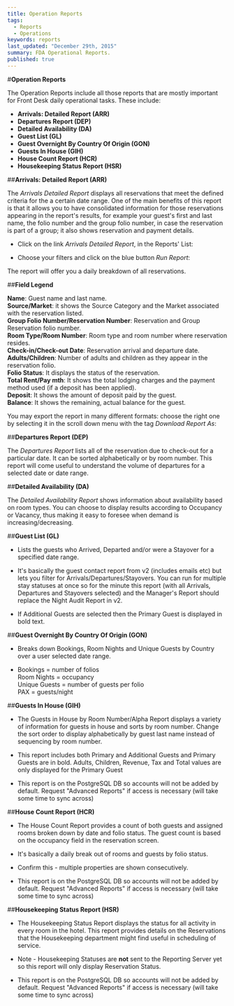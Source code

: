 ```yaml
---
title: Operation Reports
tags: 
  - Reports
  - Operations
keywords: reports
last_updated: "December 29th, 2015"
summary: FDA Operational Reports.
published: true
---
```




#**Operation Reports**
     
       
       
The Operation Reports include all those reports that are mostly important for Front Desk daily operational tasks. These include:  
  
  
 - **Arrivals: Detailed Report (ARR)**  
 - **Departures Report (DEP)**  
 - **Detailed Availability (DA)**  
 - **Guest List (GL)**  
 - **Guest Overnight By Country Of Origin (GON)**  
 - **Guests In House (GIH)**  
 - **House Count Report (HCR)**  
 - **Housekeeping Status Report (HSR)**  
  
  
 

##**Arrivals: Detailed Report (ARR)**
  
  
The _Arrivals Detailed Report_ displays all reservations that meet the defined criteria for the a certain date range. One of the main benefits of this report is that it allows you to have consolidated information for those reservations appearing in the report's results, for example your guest's first and last name, the folio number and the group folio number, in case the reservation is part of a group; it also shows reservation and payment details.
  
 - Click on the link _Arrivals Detailed Report_, in the Reports' List:  
 
 
  
- Choose your filters and click on the blue button _Run Report_:    


The report will offer you a daily breakdown of all reservations. 





##**Field Legend**  




**Name**: Guest name and last name.  
**Source/Market**: it shows the Source Category and the Market associated with the reservation listed.  
**Group Folio Number/Reservation Number**: Reservation and Group Reservation folio number.   
**Room Type/Room Number**: Room type and room number where reservation resides.  
**Check-in/Check-out Date**: Reservation arrival and departure date.  
**Adults/Children**: Number of adults and children as they appear in the reservation folio.   
**Folio Status**: It displays the status of the reservation.  
**Total Rent/Pay mth**: It shows the total lodging charges and the payment method used (if a deposit has been applied).  
**Deposit**: It shows the amount of deposit paid by the guest.  
**Balance**: It shows the remaining, actual balance for the guest.  





You may export the report in many different formats: choose the right one by selecting it in the scroll down menu with the tag _Download Report As_:  

   


##**Departures Report (DEP)**   



The _Departures Report_ lists all of the reservation due to check-out for a particular date. It can be sorted alphabetically or by room number. This report will come useful to understand the volume of departures for a selected date or date range.   







##**Detailed Availability (DA)**

The _Detailed Availability Report_ shows information about availability based on room types. You can choose to display results according to Occupancy or Vacancy, thus making it easy to foresee when demand is increasing/decreasing.
   
   

##**Guest List (GL)**
- Lists the guests who Arrived, Departed and/or were a Stayover for a specified date range.

- It's basically the guest contact report from v2 (includes emails etc) but lets you filter for Arrivals/Departures/Stayovers. You can run for multiple stay statuses at once so for the minute this report (with all Arrivals, Departures and Stayovers selected) and the Manager's Report should replace the Night Audit Report in v2.

- If Additional Guests are selected then the Primary Guest is displayed in bold text.


##**Guest Overnight By Country Of Origin (GON)**

- Breaks down Bookings, Room Nights and Unique Guests by Country over a user selected date range.

- Bookings = number of folios <br />
Room Nights = occupancy <br />
Unique Guests = number of guests per folio <br />
PAX = guests/night <br />

##**Guests In House (GIH)**

- The Guests in House by Room Number/Alpha Report displays a variety of information for guests in house and sorts by room number. Change the sort order to display alphabetically by guest last name instead of sequencing by room number.

- This report includes both Primary and Additional Guests and Primary Guests are in bold. Adults, Children, Revenue, Tax and Total values are only displayed for the Primary Guest

- This report is on the PostgreSQL DB so accounts will not be added by default. Request "Advanced Reports" if access is necessary (will take some time to sync across)

##**House Count Report (HCR)**

- The House Count Report provides a count of both guests and assigned rooms broken down by date and folio status. The guest count is based on the occupancy field in the reservation screen.

- It's basically a daily break out of rooms and guests by folio status.

- Confirm this - multiple properties are shown consecutively.

- This report is on the PostgreSQL DB so accounts will not be added by default. Request "Advanced Reports" if access is necessary (will take some time to sync across)

##**Housekeeping Status Report (HSR)**

- The Housekeeping Status Report displays the status for all activity in every room in the hotel. This report provides details on the Reservations that the Housekeeping department might find useful in scheduling of service.

- Note - Housekeeping Statuses are **not** sent to the Reporting Server yet so this report will only display Reservation Status.

- This report is on the PostgreSQL DB so accounts will not be added by default. Request "Advanced Reports" if access is necessary (will take some time to sync across)
